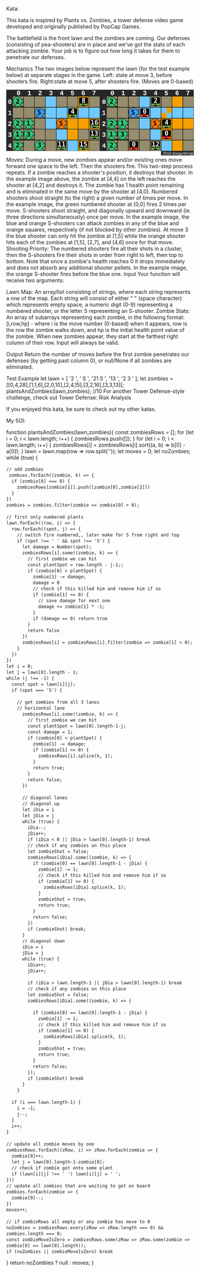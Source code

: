 Kata:

This kata is inspired by Plants vs. Zombies, a tower defense video game developed and originally published by PopCap Games.

The battlefield is the front lawn and the zombies are coming. Our defenses (consisting of pea-shooters) are in place and we've got the stats of each attacking zombie. Your job is to figure out how long it takes for them to penetrate our defenses.

Mechanics
The two images below represent the lawn (for the test example below) at separate stages in the game.
Left: state at move 3, before shooters fire. Right:state at move 5, after shooters fire. (Moves are 0-based)

![plants vs zombies demo picture](plantsvszombies.png)
Moves: During a move, new zombies appear and/or existing ones move forward one space to the left. Then the shooters fire. This two-step process repeats.
If a zombie reaches a shooter's position, it destroys that shooter. In the example image above, the zombie at [4,4] on the left reaches the shooter at [4,2] and destroys it. The zombie has 1 health point remaining and is eliminated in the same move by the shooter at [4,0].
Numbered shooters shoot straight (to the right) a given number of times per move. In the example image, the green numbered shooter at [0,0] fires 2 times per move.
S-shooters shoot straight, and diagonally upward and downward (ie. three directions simultaneously) once per move. In the example image, the blue and orange S-shooters can attack zombies in any of the blue and orange squares, respectively (if not blocked by other zombies).
At move 3 the blue shooter can only hit the zombie at [1,5] while the orange shooter hits each of the zombies at [1,5], [2,7], and [4,6] once for that move.
Shooting Priority: The numbered shooters fire all their shots in a cluster, then the S-shooters fire their shots in order from right to left, then top to bottom. Note that once a zombie's health reaches 0 it drops immediately and does not absorb any additional shooter pellets.
In the example image, the orange S-shooter fires before the blue one.
Input
Your function will receive two arguments:

Lawn Map: An array/list consisting of strings, where each string represents a row of the map. Each string will consist of either " " (space character) which represents empty space, a numeric digit (0-9) representing a numbered shooter, or the letter S representing an S-shooter.
Zombie Stats: An array of subarrays representing each zombie, in the following format:
[i,row,hp] - where i is the move number (0-based) when it appears, row is the row the zombie walks down, and hp is the initial health point value of the zombie.
When new zombies appear, they start at the farthest right column of their row.
Input will always be valid.

Output
Return the number of moves before the first zombie penetrates our defenses (by getting past column 0), or null/None if all zombies are eliminated.

Test Example
let lawn = [
    '2       ',
    '  S     ',
    '21  S   ',
    '13      ',
    '2 3     '
];
let zombies = [[0,4,28],[1,1,6],[2,0,10],[2,4,15],[3,2,16],[3,3,13]];
plantsAndZombies(lawn,zombies); //10
For another Tower Defense-style challenge, check out Tower Defense: Risk Analysis

If you enjoyed this kata, be sure to check out my other katas.

My SOl:

function plantsAndZombies(lawn,zombies){
  const zombiesRows = [];
  for (let i = 0; i < lawn.length; i++) {
    zombiesRows.push([]);
  }
  for (let i = 0; i < lawn.length; i++) {
    zombiesRows[i] = zombiesRows[i].sort((a, b) => b[0] - a[0]);
  }
  lawn = lawn.map(row => row.split(''));
  let moves = 0;
  let noZombies;
  while (true) {
    
    // add zombies
     zombies.forEach((zombie, k) => {
      if (zombie[0] === 0) {
        zombiesRows[zombie[1]].push([zombie[0],zombie[2]])
      }
    })
    zombies = zombies.filter(zombie => zombie[0] > 0);
    
    // first only numbered plants
    lawn.forEach((row, i) => {
      row.forEach((spot, j) => {
        // switch fire numbered,, later make for S from right and top
        if (spot !== ' ' && spot !== 'S') {
          let damage = Number(spot);
          zombiesRows[i].some((zombie, k) => {
            // first zombie we can hit
            const plantSpot = row.length - j-1;;
            if (zombie[0] < plantSpot) {
              zombie[1] -= damage;
              damage = 0
              // check if this killed him and remove him if so
              if (zombie[1] <= 0) {
                // save damage for next one
                damage += zombie[1] * -1;
              }
              if (damage == 0) return true
            }
            return false
          })
          zombiesRows[i] = zombiesRows[i].filter(zombie => zombie[1] > 0);
        }
      })
    })
    let i = 0;
    let j = lawn[0].length - 1;
    while (j !== -1) {
      const spot = lawn[i][j];
      if (spot === 'S') {
        
        // get zombies from all 3 lanes
        // horizontal lane
          zombiesRows[i].some((zombie, k) => {
            // first zombie we can hit
            const plantSpot = lawn[0].length-1-j;
            const damage = 1;
            if (zombie[0] < plantSpot) {
              zombie[1] -= damage;
              if (zombie[1] <= 0) {
                zombiesRows[i].splice(k, 1);
              }
              return true;
            }
            return false;
          })
          
          // diagonal lanes
          // diagonal up
          let iDia = i
          let jDia = j
          while (true) {
            iDia--;
            jDia++;
            if (iDia < 0 || jDia > lawn[0].length-1) break
            // check if any zombies on this place
            let zombieShot = false; 
            zombiesRows[iDia].some((zombie, k) => {
              if (zombie[0] == lawn[0].length-1 - jDia) {
                zombie[1] -= 1;
                // check if this killed him and remove him if so
                if (zombie[1] <= 0) {
                  zombiesRows[iDia].splice(k, 1);
                }
                zombieShot = true;
                return true;
              }
              return false;
            })
            if (zombieShot) break;
          }
          // diagonal down
          iDia = i
          jDia = j
          while (true) {
            iDia++;
            jDia++;

            if (iDia > lawn.length-1 || jDia > lawn[0].length-1) break
            // check if any zombies on this place
            let zombieShot = false;
            zombiesRows[iDia].some((zombie, k) => {

              if (zombie[0] == lawn[0].length-1 - jDia) {
                zombie[1] -= 1;
                // check if this killed him and remove him if so
                if (zombie[1] <= 0) {
                  zombiesRows[iDia].splice(k, 1);
                }
                zombieShot = true;
                return true;
              }
              return false;
            });
            if (zombieShot) break
          }
        }
      
      if (i === lawn.length-1) {
        i = -1;
        j--;
      }
      i++;
    }
        
    // update all zombie moves by one
    zombiesRows.forEach((zRow, i) => zRow.forEach(zombie => {
      zombie[0]++;      
      let j = lawn[0].length-1-zombie[0];
      // check if zombie got onto some plant
      if (lawn[i][j] !== ' ') lawn[i][j] = ' ';
    }))
    // update all zombies that are waiting to get on board
    zombies.forEach(zombie => {
      zombie[0]--;
    })
    moves++;
    
    // if zombieRows all empty or any zombie has move to 0
    noZombies = zombiesRows.every(zRow => zRow.length === 0) && zombies.length === 0;
    const zombieMoveIsZero = zombiesRows.some(zRow => zRow.some(zombie => zombie[0] == lawn[0].length));
    if (noZombies || zombieMoveIsZero) break
    
  }
  return noZombies ? null : moves;
}
